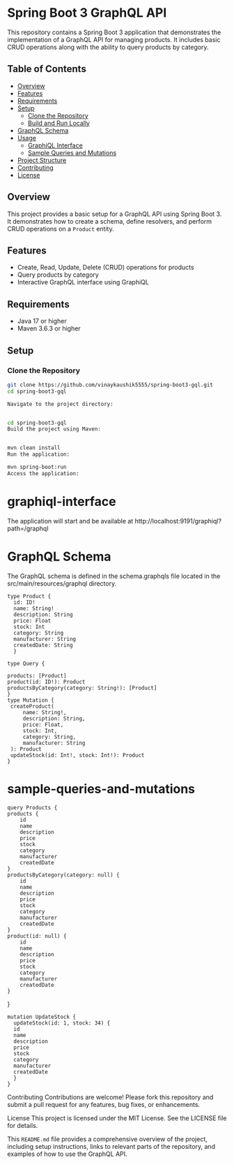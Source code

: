 # Spring Boot 3 GraphQL API

This repository contains a Spring Boot 3 application that demonstrates the implementation of a GraphQL API for managing products. It includes basic CRUD operations along with the ability to query products by category.

## Table of Contents

- [Overview](#overview)
- [Features](#features)
- [Requirements](#requirements)
- [Setup](#setup)
  - [Clone the Repository](#clone-the-repository)
  - [Build and Run Locally](#build-and-run-locally)
- [GraphQL Schema](#graphql-schema)
- [Usage](#usage)
  - [GraphiQL Interface](#graphiql-interface)
  - [Sample Queries and Mutations](#sample-queries-and-mutations)
- [Project Structure](#project-structure)
- [Contributing](#contributing)
- [License](#license)

## Overview

This project provides a basic setup for a GraphQL API using Spring Boot 3. It demonstrates how to create a schema, define resolvers, and perform CRUD operations on a `Product` entity.

## Features

- Create, Read, Update, Delete (CRUD) operations for products
- Query products by category
- Interactive GraphQL interface using GraphiQL

## Requirements

- Java 17 or higher
- Maven 3.6.3 or higher

## Setup

### Clone the Repository

```sh
git clone https://github.com/vinaykaushik5555/spring-boot3-gql.git
cd spring-boot3-gql

Navigate to the project directory:


cd spring-boot3-gql
Build the project using Maven:


mvn clean install
Run the application:

mvn spring-boot:run
Access the application:
```

# graphiql-interface
The application will start and be available at http://localhost:9191/graphiql?path=/graphql

# GraphQL Schema
The GraphQL schema is defined in the schema.graphqls file located in the src/main/resources/graphql directory.

    type Product {
      id: ID!
      name: String!
      description: String
      price: Float
      stock: Int
      category: String
      manufacturer: String
      createdDate: String
      }

    type Query {
    
    products: [Product]
    product(id: ID!): Product
    productsByCategory(category: String!): [Product]
    }
    type Mutation {
     createProduct(
         name: String!,
         description: String,
         price: Float,
         stock: Int,
         category: String,
         manufacturer: String
     ): Product
     updateStock(id: Int!, stock: Int!): Product
    } 
   
# sample-queries-and-mutations
    query Products {
    products {
        id
        name
        description
        price
        stock
        category
        manufacturer
        createdDate
    }
    productsByCategory(category: null) {
        id
        name
        description
        price
        stock
        category
        manufacturer
        createdDate
    }
    product(id: null) {
        id
        name
        description
        price
        stock
        category
        manufacturer
        createdDate
    }
}

    mutation UpdateStock {
      updateStock(id: 1, stock: 34) {
      id
      name
      description
      price
      stock
      category
      manufacturer
      createdDate
      }
    }

Contributing
Contributions are welcome! Please fork this repository and submit a pull request for any features, bug fixes, or enhancements.

License
This project is licensed under the MIT License. See the LICENSE file for details.

This `README.md` file provides a comprehensive overview of the project, including setup instructions, links to relevant parts of the repository, and examples of how to use the GraphQL API.


